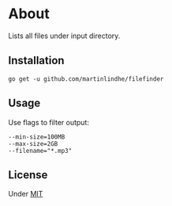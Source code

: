 # About

Lists all files under input directory.


## Installation

    go get -u github.com/martinlindhe/filefinder


## Usage

Use flags to filter output:

```
--min-size=100MB
--max-size=2GB
--filename="*.mp3"
```


## License

Under [MIT](LICENSE)
